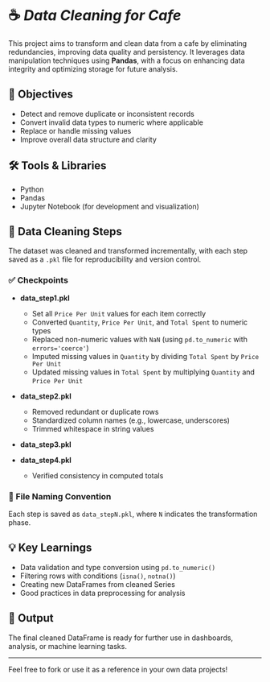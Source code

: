 # ☕ *Data Cleaning for Cafe*

This project aims to transform and clean data from a cafe by eliminating redundancies, improving data quality and persistency. It leverages data manipulation techniques using **Pandas**, with a focus on enhancing data integrity and optimizing storage for future analysis.

## 📌 Objectives

- Detect and remove duplicate or inconsistent records
- Convert invalid data types to numeric where applicable
- Replace or handle missing values
- Improve overall data structure and clarity

## 🛠️ Tools & Libraries

- Python
- Pandas
- Jupyter Notebook (for development and visualization)

## 🧼 Data Cleaning Steps

The dataset was cleaned and transformed incrementally, with each step saved as a `.pkl` file for reproducibility and version control.

### ✅ Checkpoints

- **data_step1.pkl**

  - Set all `Price Per Unit` values for each item correctly
  - Converted `Quantity`, `Price Per Unit`, and `Total Spent` to numeric types
  - Replaced non-numeric values with `NaN` (using `pd.to_numeric` with `errors='coerce'`)
  - Imputed missing values in `Quantity` by dividing `Total Spent` by `Price Per Unit`
  - Updated missing values in `Total Spent` by multiplying `Quantity` and `Price Per Unit`

- **data_step2.pkl**
  - Removed redundant or duplicate rows
  - Standardized column names (e.g., lowercase, underscores)
  - Trimmed whitespace in string values

- **data_step3.pkl**

- **data_step4.pkl**

  - Verified consistency in computed totals

### 🔄 File Naming Convention

Each step is saved as `data_stepN.pkl`, where `N` indicates the transformation phase.


## 💡 Key Learnings

- Data validation and type conversion using `pd.to_numeric()`
- Filtering rows with conditions (`isna()`, `notna()`)
- Creating new DataFrames from cleaned Series
- Good practices in data preprocessing for analysis

## 📁 Output

The final cleaned DataFrame is ready for further use in dashboards, analysis, or machine learning tasks.

---

Feel free to fork or use it as a reference in your own data projects!

